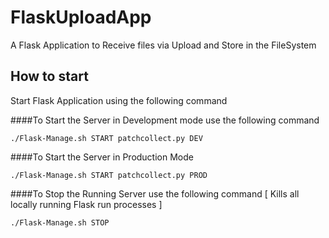 # FlaskUploadApp
A Flask Application to Receive files via Upload and Store in the FileSystem

## How to start
Start Flask Application using the following command

####To Start the Server in Development mode use the following command

```./Flask-Manage.sh START patchcollect.py DEV```

####To Start the Server in Production Mode

```./Flask-Manage.sh START patchcollect.py PROD```

####To Stop the Running Server use the following command [ Kills all locally running Flask run processes ]

```./Flask-Manage.sh STOP```
